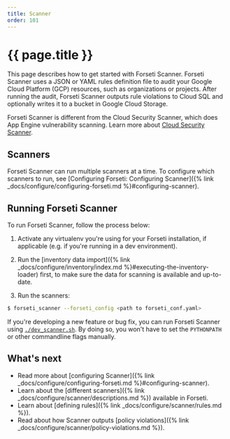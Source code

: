 ```yaml
---
title: Scanner
order: 101
---
```

# {{ page.title }}

This page describes how to get started with Forseti Scanner. Forseti
Scanner uses a JSON or YAML rules definition file to audit your Google Cloud
Platform (GCP) resources, such as organizations or projects. After running the
audit, Forseti Scanner outputs rule violations to Cloud SQL and optionally
writes it to a bucket in Google Cloud Storage.

Forseti Scanner is different from the Cloud Security Scanner, which does App
Engine vulnerability scanning. Learn more about
[Cloud Security Scanner](https://cloud.google.com/security-scanner/).

## Scanners

Forseti Scanner can run multiple scanners at a time. To configure which scanners
to run, see [Configuring Forseti: Configuring Scanner]({% link _docs/configure/configuring-forseti.md %}#configuring-scanner).

## Running Forseti Scanner

To run Forseti Scanner, follow the process below:

  1. Activate any virtualenv you're using for your Forseti installation,
     if applicable (e.g. if you're running in a dev environment).
     
  1. Run the [inventory data import]({% link _docs/configure/inventory/index.md %}#executing-the-inventory-loader) 
     first, to make sure the data for scanning is available and up-to-date.

  1. Run the scanners:

  ```bash
  $ forseti_scanner --forseti_config <path to forseti_conf.yaml>
  ```

If you're developing a new feature or bug fix, you can run Forseti Scanner
using [`./dev_scanner.sh`](https://github.com/GoogleCloudPlatform/forseti-security/blob/master/samples/scanner/dev_scanner.sh.sample).
By doing so, you won't have to set the `PYTHONPATH` or other commandline flags
manually.

## What's next

- Read more about [configuring Scanner]({% link _docs/configure/configuring-forseti.md %}#configuring-scanner).
- Learn about the [different scanners]({% link _docs/configure/scanner/descriptions.md %}) available in Forseti.
- Learn about [defining rules]({% link _docs/configure/scanner/rules.md %}).
- Read about how Scanner outputs [policy violations]({% link _docs/configure/scanner/policy-violations.md %}).
